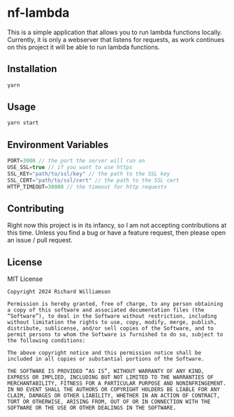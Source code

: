 # nf-lambda

This is a simple application that allows you to run lambda functions locally. Currently, it is only a webserver
that listens for requests, as work continues on this project it will be able to run lambda functions.

## Installation

```bash
yarn
```

## Usage

```bash
yarn start
```

## Environment Variables

```javascript
PORT=3000 // the port the server will run on
USE_SSL=true // if you want to use https
SSL_KEY="path/to/ssl/key" // the path to the SSL key
SSL_CERT="path/to/ssl/cert" // the path to the SSL cert
HTTP_TIMEOUT=30000 // the timeout for http requests
```

## Contributing
Right now this project is in its infancy, so I am not accepting contributions at this time. Unless you find a bug
or have a feature request, then please open an issue / pull request.

## License
MIT License
```
Copyright 2024 Richard Williamson

Permission is hereby granted, free of charge, to any person obtaining a copy of this software and associated documentation files (the “Software”), to deal in the Software without restriction, including without limitation the rights to use, copy, modify, merge, publish, distribute, sublicense, and/or sell copies of the Software, and to permit persons to whom the Software is furnished to do so, subject to the following conditions:

The above copyright notice and this permission notice shall be included in all copies or substantial portions of the Software.

THE SOFTWARE IS PROVIDED “AS IS”, WITHOUT WARRANTY OF ANY KIND, EXPRESS OR IMPLIED, INCLUDING BUT NOT LIMITED TO THE WARRANTIES OF MERCHANTABILITY, FITNESS FOR A PARTICULAR PURPOSE AND NONINFRINGEMENT. IN NO EVENT SHALL THE AUTHORS OR COPYRIGHT HOLDERS BE LIABLE FOR ANY CLAIM, DAMAGES OR OTHER LIABILITY, WHETHER IN AN ACTION OF CONTRACT, TORT OR OTHERWISE, ARISING FROM, OUT OF OR IN CONNECTION WITH THE SOFTWARE OR THE USE OR OTHER DEALINGS IN THE SOFTWARE.
```